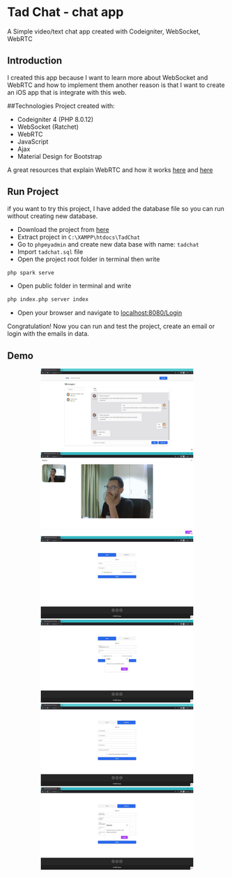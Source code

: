 # Tad Chat - chat app
A Simple video/text chat app created with Codeigniter,  WebSocket, WebRTC

## Introduction
I created this app because I want to learn more about  WebSocket and WebRTC and how to implement them another reason is that I want to create an iOS app that is integrate with this web.

##Technologies
Project created with:
- Codeigniter 4 (PHP 8.0.12)
- WebSocket (Ratchet)
- WebRTC
- JavaScript
- Ajax
- Material Design for Bootstrap

A great resources that explain WebRTC and how it works [here](https://javascript.plainenglish.io/lets-build-a-video-chat-app-with-javascript-and-webrtc-de745072c38c "here") and [here](https://medium.com/dvt-engineering/introduction-to-webrtc-cad0c6900b8e "here")

## Run Project
if you want to try this project, I have added the database file so you can run without creating new database.

- Download the project from [here](https://github.com/Mohamed-Khaterr/TadChat-Codeigniter4/archive/refs/heads/main.zip)
- Extract project in  `C:\XAMPP\htdocs\TadChat`
- Go to `phpmyadmin` and create new data base with name: `tadchat`
- Import `tadchat.sql` file
- Open the project root folder in terminal then write
```php
php spark serve
```
- Open public folder in terminal and write 
```php
php index.php server index
```
- Open your browser and navigate to [localhost:8080/Login](http://localhost:8080/Login)

Congratulation! Now you can run and test the project, create an email or login with the emails in data. 

## Demo
<p align="center">
  <img src="./demo/chat.JPG" width="350">
  <img src="./demo/video Call.JPG" width="350">
  <img src="./demo/Login.JPG" width="350">
  <img src="./demo/loginValidation.JPG" width="350">
  <img src="./demo/register.JPG" width="350">
  <img src="./demo/RegisterValidation.JPG" width="350">
</p>
